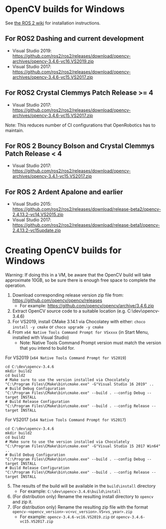 # OpenCV builds for Windows

See [the ROS 2 wiki](https://github.com/ros2/ros2/wiki/Windows-Development-Setup#install-a-binary-distribution-of-opencv) for installation instructions.


## For ROS2 Dashing and current development

* Visual Studio 2019: https://github.com/ros2/ros2/releases/download/opencv-archives/opencv-3.4.6-vc16.VS2019.zip
* Visual Studio 2017: https://github.com/ros2/ros2/releases/download/opencv-archives/opencv-3.4.6-vc15.VS2017.zip

## For ROS2 Crystal Clemmys Patch Release >= 4

* Visual Studio 2017: https://github.com/ros2/ros2/releases/download/opencv-archives/opencv-3.4.6-vc15.VS2017.zip

Note: This reduces number of CI configurations that OpenRobotics has to maintain.

## For ROS 2 Bouncy Bolson and Crystal Clemmys Patch Release < 4

* Visual Studio 2017: https://github.com/ros2/ros2/releases/download/opencv-archives/opencv-3.4.1-vc15.VS2017.zip


## For ROS 2 Ardent Apalone and earlier

* Visual Studio 2015: https://github.com/ros2/ros2/releases/download/release-beta2/opencv-2.4.13.2-vc14.VS2015.zip
* Visual Studio 2017: https://github.com/ros2/ros2/releases/download/release-beta1/opencv-2.4.13.2-vc15update.zip


# Creating OpenCV builds for Windows

Warning: If doing this in a VM, be aware that the OpenCV build will take approximate 10GB, so be sure there is enough free space to complete the operation.

1. Download corresponding release version zip file from: https://github.com/opencv/opencv/releases
   * For example: https://github.com/opencv/opencv/archive/3.4.6.zip 
2. Extract OpenCV source code to a suitable location (e.g. C:\dev\opencv-3.4.6)
3. For VS2019, install CMake 3.14.1 via Chocolatey with either: `choco install -y cmake` or `choco upgrade -y cmake`
4. From `x64 Native Tools Command Prompt for VSxxxx` (in Start Menu, installed with Visual Studio)
   * Note: Native Tools Command Prompt version must match the version that you intend to build for.

For VS2019 (`x64 Native Tools Command Prompt for VS2019`)
```
cd C:\dev\opencv-3.4.6
mkdir build2
cd build2
# Make sure to use the version installed via Chocolately
"C:\Program Files\CMake\bin\cmake.exe" -G"Visual Studio 16 2019" ..
# Build Debug Configuration
"C:\Program Files\CMake\bin\cmake.exe" --build . --config Debug --target INSTALL
# Build Release Configuration
"C:\Program Files\CMake\bin\cmake.exe" --build . --config Release --target INSTALL
```

For VS2017 (`x64 Native Tools Command Prompt for VS2017`)
```
cd C:\dev\opencv-3.4.6
mkdir build2
cd build2
# Make sure to use the version installed via Chocolately
"C:\Program Files\CMake\bin\cmake.exe" -G"Visual Studio 15 2017 Win64" ..
# Build Debug Configuration
"C:\Program Files\CMake\bin\cmake.exe" --build . --config Debug --target INSTALL
# Build Release Configuration
"C:\Program Files\CMake\bin\cmake.exe" --build . --config Release --target INSTALL
```

5. The results of the build will be available in the `build\install` directory 
   * For example: `C:\dev\opencv-3.4.6\build\install`
6. (For distribution only) Rename the resulting install directory to `opencv` and zip it.
7. (For distribution only) Rename the resulting zip file with the format `opencv-<opencv_version>-vc<vc_version>.VS<vs_year>.zip`
    * For example: `opencv-3.4.6-vc16.VS2019.zip` or `opencv-3.4.6-vc15.VS2017.zip`
